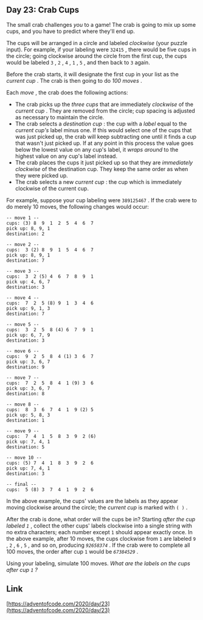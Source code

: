 ## Day 23: Crab Cups

The small crab challenges _you_ to a game! The crab is going to mix up some cups, and you have to predict where they'll end up.

The cups will be arranged in a circle and labeled _clockwise_ (your puzzle input). For example, if your labeling were `32415` , there would be five cups in the circle; going clockwise around the circle from the first cup, the cups would be labeled `3` , `2` , `4` , `1` , `5` , and then back to `3` again.

Before the crab starts, it will designate the first cup in your list as the _current cup_ . The crab is then going to do _100 moves_ .

Each _move_ , the crab does the following actions:

- The crab picks up the _three cups_ that are immediately _clockwise_ of the _current cup_ . They are removed from the circle; cup spacing is adjusted as necessary to maintain the circle.
- The crab selects a _destination cup_ : the cup with a _label_ equal to the _current cup's_ label minus one. If this would select one of the cups that was just picked up, the crab will keep subtracting one until it finds a cup that wasn't just picked up. If at any point in this process the value goes below the lowest value on any cup's label, it _wraps around_ to the highest value on any cup's label instead.
- The crab places the cups it just picked up so that they are _immediately clockwise_ of the destination cup. They keep the same order as when they were picked up.
- The crab selects a new _current cup_ : the cup which is immediately clockwise of the current cup.

For example, suppose your cup labeling were `389125467` . If the crab were to do merely 10 moves, the following changes would occur:

```
-- move 1 --
cups: (3) 8  9  1  2  5  4  6  7
pick up: 8, 9, 1
destination: 2

-- move 2 --
cups:  3 (2) 8  9  1  5  4  6  7
pick up: 8, 9, 1
destination: 7

-- move 3 --
cups:  3  2 (5) 4  6  7  8  9  1
pick up: 4, 6, 7
destination: 3

-- move 4 --
cups:  7  2  5 (8) 9  1  3  4  6
pick up: 9, 1, 3
destination: 7

-- move 5 --
cups:  3  2  5  8 (4) 6  7  9  1
pick up: 6, 7, 9
destination: 3

-- move 6 --
cups:  9  2  5  8  4 (1) 3  6  7
pick up: 3, 6, 7
destination: 9

-- move 7 --
cups:  7  2  5  8  4  1 (9) 3  6
pick up: 3, 6, 7
destination: 8

-- move 8 --
cups:  8  3  6  7  4  1  9 (2) 5
pick up: 5, 8, 3
destination: 1

-- move 9 --
cups:  7  4  1  5  8  3  9  2 (6)
pick up: 7, 4, 1
destination: 5

-- move 10 --
cups: (5) 7  4  1  8  3  9  2  6
pick up: 7, 4, 1
destination: 3

-- final --
cups:  5 (8) 3  7  4  1  9  2  6
```

In the above example, the cups' values are the labels as they appear moving clockwise around the circle; the _current cup_ is marked with `( )` .

After the crab is done, what order will the cups be in? Starting _after the cup labeled `1`_ , collect the other cups' labels clockwise into a single string with no extra characters; each number except `1` should appear exactly once. In the above example, after 10 moves, the cups clockwise from `1` are labeled `9` , `2` , `6` , `5` , and so on, producing _`92658374`_ . If the crab were to complete all 100 moves, the order after cup `1` would be _`67384529`_ .

Using your labeling, simulate 100 moves. _What are the labels on the cups after cup `1` ?_

## Link

[https://adventofcode.com/2020/day/23](https://adventofcode.com/2020/day/23)
